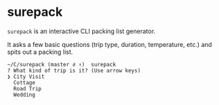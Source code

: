 # surepack

`surepack` is an interactive CLI packing list generator.

It asks a few basic questions (trip type, duration, temperature, etc.) and spits out a packing list.

```
~/C/surepack (master ∂ ↑)  surepack
? What kind of trip is it? (Use arrow keys)
❯ City Visit
  Cottage
  Road Trip
  Wedding
```
